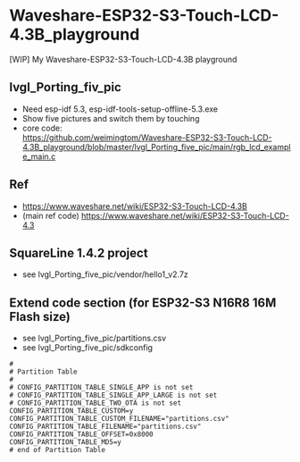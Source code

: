 # Waveshare-ESP32-S3-Touch-LCD-4.3B_playground
[WIP] My Waveshare-ESP32-S3-Touch-LCD-4.3B playground

## lvgl_Porting_fiv_pic  
* Need esp-idf 5.3, esp-idf-tools-setup-offline-5.3.exe    
* Show five pictures and switch them by touching  
* core code:  
https://github.com/weimingtom/Waveshare-ESP32-S3-Touch-LCD-4.3B_playground/blob/master/lvgl_Porting_five_pic/main/rgb_lcd_example_main.c   

## Ref  
* https://www.waveshare.net/wiki/ESP32-S3-Touch-LCD-4.3B  
* (main ref code) https://www.waveshare.net/wiki/ESP32-S3-Touch-LCD-4.3  

## SquareLine 1.4.2 project  
* see lvgl_Porting_five_pic/vendor/hello1_v2.7z  

## Extend code section (for ESP32-S3 N16R8 16M Flash size)      
* see lvgl_Porting_five_pic/partitions.csv
* see lvgl_Porting_five_pic/sdkconfig
```
#
# Partition Table
#
# CONFIG_PARTITION_TABLE_SINGLE_APP is not set
# CONFIG_PARTITION_TABLE_SINGLE_APP_LARGE is not set
# CONFIG_PARTITION_TABLE_TWO_OTA is not set
CONFIG_PARTITION_TABLE_CUSTOM=y
CONFIG_PARTITION_TABLE_CUSTOM_FILENAME="partitions.csv"
CONFIG_PARTITION_TABLE_FILENAME="partitions.csv"
CONFIG_PARTITION_TABLE_OFFSET=0x8000
CONFIG_PARTITION_TABLE_MD5=y
# end of Partition Table
```
